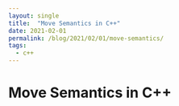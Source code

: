 ```yaml
---
layout: single
title:  "Move Semantics in C++"
date: 2021-02-01
permalink: /blog/2021/02/01/move-semantics/
tags:
  - c++
---
```


# Move Semantics in C++
